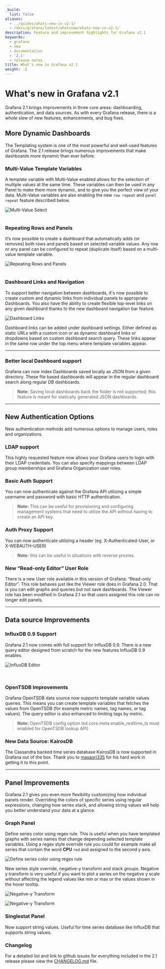 ```yaml
---
_build:
  list: false
aliases:
  - ../guides/whats-new-in-v2-1/
  - /docs/grafana/latest/whatsnew/whats-new-in-v2-1/
description: Feature and improvement highlights for Grafana v2.1
keywords:
  - grafana
  - new
  - documentation
  - '2.1'
  - release notes
title: What's new in Grafana v2.1
weight: -2
---
```


# What's new in Grafana v2.1

Grafana 2.1 brings improvements in three core areas: dashboarding, authentication, and data sources.
As with every Grafana release, there is a whole slew of new features, enhancements, and bug fixes.

## More Dynamic Dashboards

The Templating system is one of the most powerful and well-used features of Grafana.
The 2.1 release brings numerous improvements that make dashboards more dynamic than ever before.

### Multi-Value Template Variables

A template variable with Multi-Value enabled allows for the selection of multiple values at the same time.
These variables can then be used in any Panel to make them more dynamic, and to give you the perfect view of your data.
Multi-Value variables are also enabling the new `row repeat` and `panel repeat` feature described below.

![Multi-Value Select](/static/img/docs/v2/multi-select.gif 'Multi-Value Select')
<br/><br/>

### Repeating Rows and Panels

It’s now possible to create a dashboard that automatically adds (or removes) both rows and panels based
on selected variable values. Any row or any panel can be configured to repeat (duplicate itself) based
on a multi-value template variable.</p>

![Repeating Rows and Panels](/static/img/docs/v2/panel-row-repeat.gif 'Repeating Rows and Panels')
<br/><br/>

### Dashboard Links and Navigation

To support better navigation between dashboards, it's now possible to create custom and dynamic links from individual
panels to appropriate Dashboards. You also have the ability to create flexible top-level links on any
given dashboard thanks to the new dashboard navigation bar feature.

![Dashboard Links](/static/img/docs/v2/dash_links.png 'Dashboard Links')

Dashboard links can be added under dashboard settings. Either defined as static URLs with a custom icon or as dynamic
dashboard links or dropdowns based on custom dashboard search query. These links appear in the same
row under the top menu where template variables appear.

---

### Better local Dashboard support

Grafana can now index Dashboards saved locally as JSON from a given directory. These file based dashboards
will appear in the regular dashboard search along regular DB dashboards.

> **Note:** Saving local dashboards back the folder is not supported; this feature is meant for statically generated JSON dashboards.

---

## New Authentication Options

New authentication methods add numerous options to manage users, roles and organizations.

### LDAP support

This highly requested feature now allows your Grafana users to login with their LDAP credentials.
You can also specify mappings between LDAP group memberships and Grafana Organization user roles.

### Basic Auth Support

You can now authenticate against the Grafana API utilizing a simple username and password with basic HTTP authentication.

> **Note:** This can be useful for provisioning and configuring management systems that need
> to utilize the API without having to create an API key.

### Auth Proxy Support

You can now authenticate utilizing a header (eg. X-Authenticated-User, or X-WEBAUTH-USER)

> **Note:** this can be useful in situations with reverse proxies.

### New “Read-only Editor” User Role

There is a new User role available in this version of Grafana: “Read-only Editor”. This role behaves just
like the Viewer role does in Grafana 2.0. That is you can edit graphs and queries but not save dashboards.
The Viewer role has been modified in Grafana 2.1 so that users assigned this role can no longer edit panels.

---

## Data source Improvements

### InfluxDB 0.9 Support

Grafana 2.1 now comes with full support for InfluxDB 0.9. There is a new query editor designed from scratch
for the new features InfluxDB 0.9 enables.

![InfluxDB Editor](/static/img/docs/v2/influx_09_editor_anim.gif 'InfluxDB Editor')

<br/>

### OpenTSDB Improvements

Grafana OpenTSDB data source now supports template variable values queries. This means you can create
template variables that fetches the values from OpenTSDB (for example metric names, tag names, or tag values).
The query editor is also enhanced to limiting tags by metric.

> **Note:** OpenTSDB config option tsd.core.meta.enable_realtime_ts must enabled for OpenTSDB lookup API)

### New Data Source: KairosDB

The Cassandra backed time series database KairosDB is now supported in Grafana out of the box. Thank you to
<a href="https://github.com/masaori335" target="_blank">masaori335</a> for his hard work in getting it to this point.

---

## Panel Improvements

Grafana 2.1 gives you even more flexibility customizing how individual panels render.
Overriding the colors of specific series using regular expressions, changing how series stack,
and allowing string values will help you better understand your data at a glance.

### Graph Panel

Define series color using regex rule. This is useful when you have templated graphs with series names
that change depending selected template variables. Using a regex style override rule you could
for example make all series that contain the word **CPU** `red` and assigned to the second y axis.

![Define series color using regex rule](/static/img/docs/v2/regex_color_override.png 'Define series color using regex rule')

New series style override, negative-y transform and stack groups. Negative y transform is
very useful if you want to plot a series on the negative y scale without affecting the legend values like min or max or
the values shown in the hover tooltip.

![Negative-y Transform](/static/img/docs/v2/negative-y.png 'Negative-y Transform')

![Negative-y Transform](/static/img/docs/v2/negative-y-form.png 'Negative-y Transform')

### Singlestat Panel

Now support string values. Useful for time series database like InfluxDB that supports
string values.

### Changelog

For a detailed list and link to github issues for everything included in the 2.1 release please
view the [CHANGELOG.md](https://github.com/grafana/grafana/blob/master/CHANGELOG.md) file.
